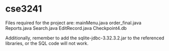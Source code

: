 # cse3241
Files required for the project are:
	mainMenu.java
	order_final.java
	Reports.java
	Search.java
	EditRecord.java
	Checkpoint4.db

Additionally, remember to add the sqlite-jdbc-3.32.3.2.jar to the referenced libraries, or the SQL code will not work.
